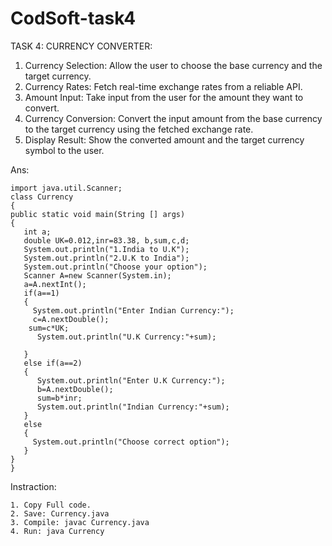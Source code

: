 # CodSoft-task4

TASK 4: CURRENCY CONVERTER:
1.	Currency Selection: Allow the user to choose the base currency and the target currency.
2.	Currency Rates: Fetch real-time exchange rates from a reliable API.
3.	Amount Input: Take input from the user for the amount they want to convert.
4.	Currency Conversion: Convert the input amount from the base currency to the target currency using the fetched exchange rate.
5.	Display Result: Show the converted amount and the target currency symbol to the user.


Ans:


	import java.util.Scanner;
	class Currency
	{
    public static void main(String [] args)
    {
       int a;
       double UK=0.012,inr=83.38, b,sum,c,d;
       System.out.println("1.India to U.K");
       System.out.println("2.U.K to India");
       System.out.println("Choose your option");
       Scanner A=new Scanner(System.in);
       a=A.nextInt();
       if(a==1)
       {
         System.out.println("Enter Indian Currency:");
         c=A.nextDouble();
        sum=c*UK;
          System.out.println("U.K Currency:"+sum);
       
       }
       else if(a==2)
       {
          System.out.println("Enter U.K Currency:");
          b=A.nextDouble();
          sum=b*inr;
          System.out.println("Indian Currency:"+sum);
       }
       else
       {
         System.out.println("Choose correct option");
       }
    }
	}
Instraction:

 	1. Copy Full code.
 	2. Save: Currency.java
 	3. Compile: javac Currency.java
 	4. Run: java Currency
